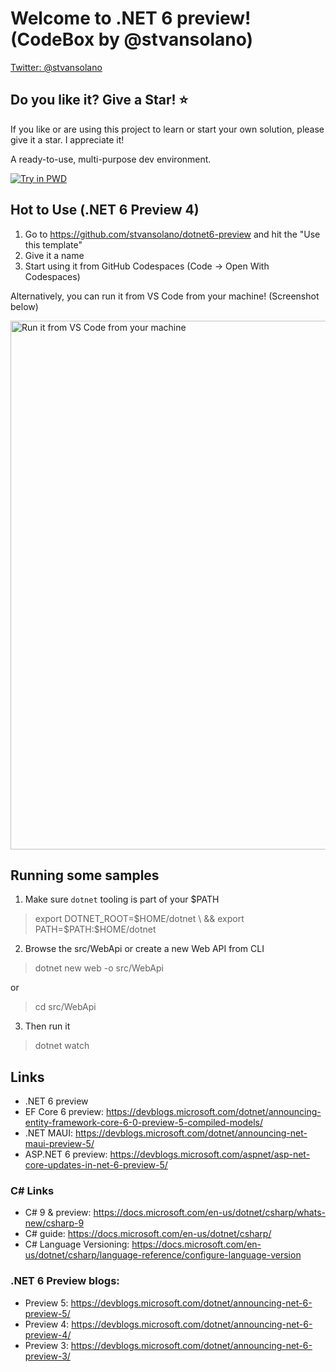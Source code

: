 # Welcome to .NET 6 preview! (CodeBox by @stvansolano)

[Twitter: @stvansolano](https://twitter.com/stvansolano)

## Do you like it? Give a Star! :star:

If you like or are using this project to learn or start your own solution, please give it a star. I appreciate it!

A ready-to-use, multi-purpose dev environment.

[![Try in PWD](https://raw.githubusercontent.com/play-with-docker/stacks/master/assets/images/button.png)](https://labs.play-with-docker.com/?stack=https://raw.githubusercontent.com/stvansolano/codebox-dotnet/main/docker-compose.yml)

## Hot to Use (.NET 6 Preview 4)

1) Go to https://github.com/stvansolano/dotnet6-preview and hit the "Use this template"
2) Give it a name
3) Start using it from GitHub Codespaces (Code -> Open With Codespaces) 

Alternatively, you can run it from VS Code from your machine! (Screenshot below)

<img width="846" alt="Run it from VS Code from your machine" src="https://user-images.githubusercontent.com/3009519/122646676-9caf0e00-d0dd-11eb-983d-146c0fdbf215.png">

## Running some samples

1) Make sure `dotnet` tooling is part of your $PATH

> export DOTNET_ROOT=$HOME/dotnet \
    && export PATH=$PATH:$HOME/dotnet
    
2) Browse the src/WebApi or create a new Web API from CLI

> dotnet new web -o src/WebApi

or
> cd src/WebApi

3) Then run it 
> dotnet watch

## Links

- .NET 6 preview
- EF Core 6 preview: https://devblogs.microsoft.com/dotnet/announcing-entity-framework-core-6-0-preview-5-compiled-models/
- .NET MAUI: https://devblogs.microsoft.com/dotnet/announcing-net-maui-preview-5/
- ASP.NET 6 preview: https://devblogs.microsoft.com/aspnet/asp-net-core-updates-in-net-6-preview-5/

### C# Links
- C# 9 & preview: https://docs.microsoft.com/en-us/dotnet/csharp/whats-new/csharp-9
- C# guide: https://docs.microsoft.com/en-us/dotnet/csharp/
- C# Language Versioning: https://docs.microsoft.com/en-us/dotnet/csharp/language-reference/configure-language-version

### .NET 6 Preview blogs:

- Preview 5: https://devblogs.microsoft.com/dotnet/announcing-net-6-preview-5/
- Preview 4: https://devblogs.microsoft.com/dotnet/announcing-net-6-preview-4/
- Preview 3: https://devblogs.microsoft.com/dotnet/announcing-net-6-preview-3/